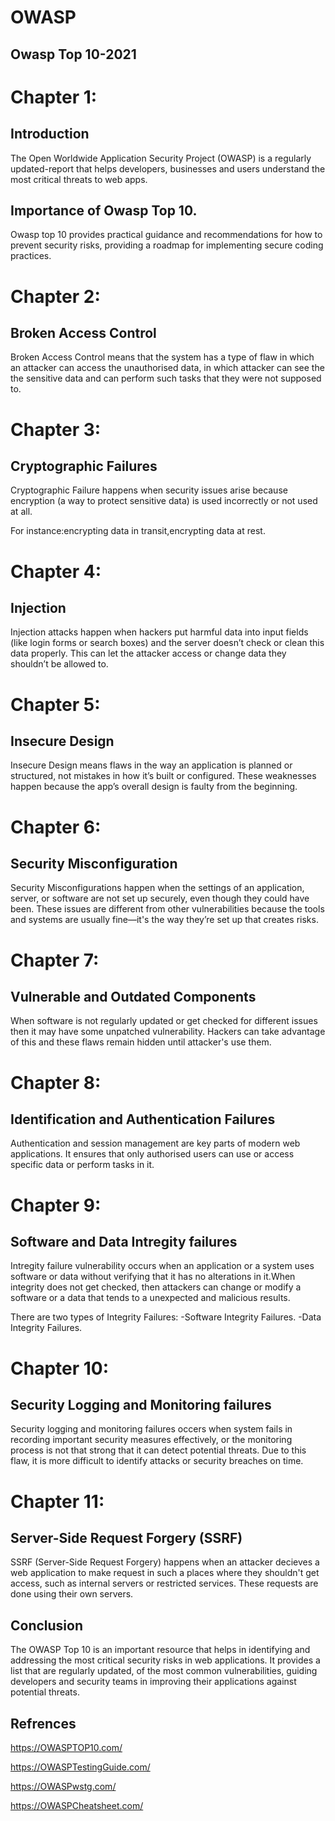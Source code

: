 # OWASP 

## Owasp Top 10-2021
# Chapter 1:
## Introduction 
The Open Worldwide Application Security Project (OWASP) is a regularly updated-report that helps developers, businesses and users understand the most critical threats to web apps.

## Importance of Owasp Top 10.
Owasp top 10 provides practical guidance and recommendations for how to prevent security risks, providing a roadmap for implementing secure coding practices.
# Chapter 2:
## Broken Access Control 
Broken Access Control means that the system has a type of flaw in which an attacker can access the unauthorised data, in which attacker can see the the sensitive data and can perform such tasks that they were not supposed to.

# Chapter 3:
## Cryptographic Failures
Cryptographic Failure happens when security issues arise because encryption (a way to protect sensitive data) is used incorrectly or not used at all.

For instance:encrypting data in transit,encrypting data at rest.


# Chapter 4:
## Injection

Injection attacks happen when hackers put harmful data into input fields (like login forms or search boxes) and the server doesn’t check or clean this data properly. This can let the attacker access or change data they shouldn’t be allowed to.


# Chapter 5:
## Insecure Design

Insecure Design means flaws in the way an application is planned or structured, not mistakes in how it’s built or configured. These weaknesses happen because the app’s overall design is faulty from the beginning.

# Chapter 6:
## Security Misconfiguration
Security Misconfigurations happen when the settings of an application, server, or software are not set up securely, even though they could have been. These issues are different from other vulnerabilities because the tools and systems are usually fine—it's the way they’re set up that creates risks.


# Chapter 7:
## Vulnerable and Outdated Components 
When software is not regularly updated or get checked for different issues then it may have some unpatched vulnerability. Hackers can take advantage of this and these flaws remain hidden until attacker's use them.
# Chapter 8:
## Identification and Authentication Failures
Authentication and session management are key parts of modern web applications. It ensures that 
only authorised users can use or access specific data or perform tasks in it.

# Chapter 9:
## Software and Data Intregity failures
Intregity failure vulnerability occurs when an application or a system uses software or data without verifying that it has no alterations in it.When integrity does not get checked, then attackers can change or modify a software or a data that tends to a unexpected and malicious results.

There are two types of Integrity Failures:
-Software Integrity Failures.
-Data Integrity Failures.

# Chapter 10:
## Security Logging and Monitoring failures
Security logging and monitoring failures occers when system fails in recording important security measures effectively, or the monitoring process is not that strong that it can detect potential threats. Due to this flaw, it is more difficult to identify attacks or security breaches on time.

# Chapter 11:
## Server-Side Request Forgery (SSRF)
SSRF (Server-Side Request Forgery) happens when an attacker decieves a web application to make request in such a places where they shouldn't get access, such as internal servers or restricted services. These requests are done using their own servers.


## Conclusion
The OWASP Top 10 is an important resource that helps in identifying and addressing the most critical security risks in web applications. It provides a list that are regularly updated, of the most common vulnerabilities, guiding developers and security teams in improving their applications against potential threats.

## Refrences

https://OWASPTOP10.com/

https://OWASPTestingGuide.com/

https://OWASPwstg.com/

https://OWASPCheatsheet.com/

